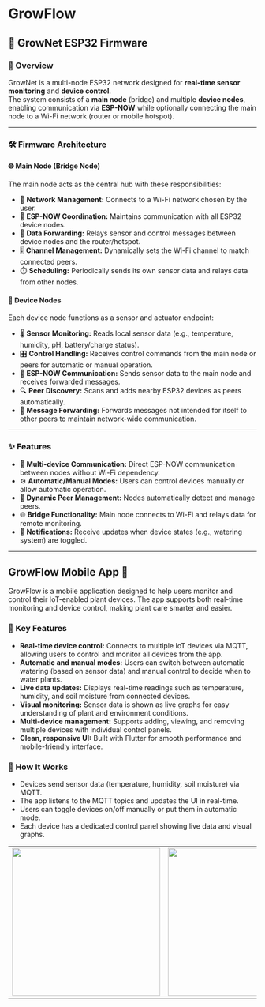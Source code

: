 # GrowFlow

## 🌱 GrowNet ESP32 Firmware

### 📝 Overview
GrowNet is a multi-node ESP32 network designed for **real-time sensor monitoring** and **device control**.  
The system consists of a **main node** (bridge) and multiple **device nodes**, enabling communication via **ESP-NOW** while optionally connecting the main node to a Wi-Fi network (router or mobile hotspot).

---

### 🛠️ Firmware Architecture

#### 🌐 Main Node (Bridge Node)
The main node acts as the central hub with these responsibilities:
- 🔗 **Network Management:** Connects to a Wi-Fi network chosen by the user.
- 📡 **ESP-NOW Coordination:** Maintains communication with all ESP32 device nodes.
- 🔄 **Data Forwarding:** Relays sensor and control messages between device nodes and the router/hotspot.
- 🎚️ **Channel Management:** Dynamically sets the Wi-Fi channel to match connected peers.
- ⏱️ **Scheduling:** Periodically sends its own sensor data and relays data from other nodes.

#### 🤖 Device Nodes
Each device node functions as a sensor and actuator endpoint:
- 🌡️ **Sensor Monitoring:** Reads local sensor data (e.g., temperature, humidity, pH, battery/charge status).
- 🎛️ **Control Handling:** Receives control commands from the main node or peers for automatic or manual operation.
- 📡 **ESP-NOW Communication:** Sends sensor data to the main node and receives forwarded messages.
- 🔍 **Peer Discovery:** Scans and adds nearby ESP32 devices as peers automatically.
- 🔄 **Message Forwarding:** Forwards messages not intended for itself to other peers to maintain network-wide communication.

---

### ✨ Features
- 📡 **Multi-device Communication:** Direct ESP-NOW communication between nodes without Wi-Fi dependency.
- ⚙️ **Automatic/Manual Modes:** Users can control devices manually or allow automatic operation.
- 🤝 **Dynamic Peer Management:** Nodes automatically detect and manage peers.
- 🌐 **Bridge Functionality:** Main node connects to Wi-Fi and relays data for remote monitoring.
- 🔔 **Notifications:** Receive updates when device states (e.g., watering system) are toggled.

---


## GrowFlow Mobile App 🌿

GrowFlow is a mobile application designed to help users monitor and control their IoT-enabled plant devices. The app supports both real-time monitoring and device control, making plant care smarter and easier.

### 🌟 Key Features

- **Real-time device control:** Connects to multiple IoT devices via MQTT, allowing users to control and monitor all devices from the app.  
- **Automatic and manual modes:** Users can switch between automatic watering (based on sensor data) and manual control to decide when to water plants.  
- **Live data updates:** Displays real-time readings such as temperature, humidity, and soil moisture from connected devices.  
- **Visual monitoring:** Sensor data is shown as live graphs for easy understanding of plant and environment conditions.  
- **Multi-device management:** Supports adding, viewing, and removing multiple devices with individual control panels.  
- **Clean, responsive UI:** Built with Flutter for smooth performance and mobile-friendly interface.  

### 📱 How It Works

- Devices send sensor data (temperature, humidity, soil moisture) via MQTT.  
- The app listens to the MQTT topics and updates the UI in real-time.  
- Users can toggle devices on/off manually or put them in automatic mode.  
- Each device has a dedicated control panel showing live data and visual graphs.  


<table>
  <tr>
    <td><img src="https://github.com/user-attachments/assets/7bae6a66-5377-47e9-9251-106c3e7f136c" width="300"/></td>
    <td><img src="https://github.com/user-attachments/assets/07fffd67-c9a7-4802-8845-8824c8756632" width="300"/></td>
  </tr>
</table>

 




